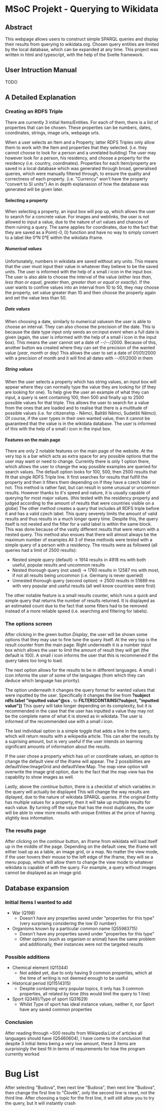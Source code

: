# MSoC Projekt - Querying to Wikidata

## Abstract

This webpage allows users to construct simple SPARQL queries and display their results from querying to wikidata.org.
Chosen query entities are limited by the local database, which can be expanded at any time.
This project was written in html and typescript, with the help of the Svelte framework.

## User Intruction Manual

TODO

## A Detailed Explanation

### Creating an RDFS Triple

There are currently 3 initial Items/Entities.
For each of them, there is a list of properties that can be chosen.
These properties can be numbers, dates, coordinates, strings, image urls, webpage urls.

When a user selects an Item and a Property, latter RDFS Triples only allow them to work with the Item and properties that they selected.
(i.e. they cannot choose to look for a person and a unrelated building)
The user may however look for a person, his residency, and choose a property for the residency (i.e. country, coordinates).
Properties for each Item/property are saved in a local database which was generated through broad, generalised queries, which were manually filtered through, to ensure the quality and correctness of each property.
(i.e. "Currency" won't have the property "convert to SI units")
An in depth explanasion of how the database was generated will be given later.

#### Selecting a property

When selecting a property, an input box will pop up, which allows the user to search for a concrete value.
For images and weblinks, the user is not allowed to input a value, due to the nature of url values and chances of them ruining a query.
The same applies for coordinates, due to the fact that they are saved as a Point(-0, 0) function and have no way to simply convert to a label like 0°N 0°E within the wikidata iframe.

##### Numerical values

Unfortunately, numbers in wikidata are saved without any units.
This means that the user must input their value in whatever they believe to be the saved units.
The user is informed with the help of a small *i* icon in the input box.
The user is also able to choose the interval of the value (either *less than*, *less than or equal*, *greater than*, *greater than or equal* or *exactly*).
If the user wants to confine values into an interval from 10 to 50, they may choose the property, set value greater than 10 and then choose the property again and set the value less than 50.

##### Date values

When choosing a date, similarly to numerical valuesm the user is able to choose an interval.
They can also choose the precision of the date.
This is because the date type input only sends an on:input event when a full date is given (again, the user is informed with the help of a small *i* icon in the input box).
This means the user cannot set a date of --/--/2000.
Because of this, another button wa created where they can set the precision of the wanted value (*year*, *month* or *day*)
This allows the user to set a date of 01/01/2000 with a precision of month and it will find all dates with --/01/2000 in them

##### String values

When the user selects a property which has string values, an input box will appear where they can normally type the value they are looking for (if they are looking for one).
To help give the user an example of what they can input, a query is sent containing 100, then 500 and finally up to 2500 possible values for that triple.
This allows the user to search for a value from the ones that are loaded and to realise that there is a multitude of possible values (i.e. for citizenship - Němci, Baltští Němci, Sudetští Němci).
Of course, if the user types in their own wanted value, then it cannot be guaranteed that the value is in the wikidata database.
The user is informed of this with the help of a small *i* icon in the input box.

#### Features on the main page

There are only 2 notable features on the main page of the website.
At the very top is a bar which acts as extra space for any possible options that the user may want or need to change.
Currently there is only 1 option there, which allows the user to change the way possible examples are queried for search values.
The default option looks for 100, 500, then 2500 results that fit that single RDFS Triple line.
It first searches for results that fulfill the property and then it filters them depending on if they have a czech label or not.
This method is rather fast, but can result in some unusual or uncommon results.
However thanks to it's speed and nature, it is usually capable of querying for most major values.
(this tested with the residency property and judged according to the amount of results that were countries visible on a globe)
The other method creates a query that includes all RDFS triple before it and has a valid czech label.
This query severely limits the amount of valid results and thus results in a much longer query time.
Despite this, the query itself is not nested and the filter for a valid label is within the same block.
This was done because of the vastly different results that were return with a nested query.
This method also ensues that there will almost always be the maximum number of examples
All 3 of these methods were tested with a simple query of a person with a residency.
The results were as followed (all queries had a limit of 2500 results):
- Nested simple query (default) -> 1914 results in 4918 ms with both useful, popular results and uncommon results
- Nested thorough query (not used) -> 1760 results in 12587 ms with most, if not all results being uncommon (i.e. Germany is never queried)
- Unnested thorough query (second option) -> 2500 results in 51889 ms with very popular and useful results (all well know countries were first)

The other notable feature is a small results counter, which runs a quick and simple query that returns the number of results returned.
It is displayed as an estimated count due to the fact that some filters had to be removed instead of a more reliable speed (i.e. searching and filtering for labels).

### The options screen

After clicking in the green button *Display*, the user will be shown some options that they may use to fine tune the query itself.
At the very top is the result counter from the main page.
Right underneath it is a number input box which allows the user to limit the amount of result they will get (the default is 100).
A small *i* icon informs the user that this is recommened if the query takes too long to load.

The next option allows for the results to be in different languages.
A small *i* icon informs the user of some of the languages (from which they can deduce which language has priority).

The option underneath it changes the query format for wanted values that were inputted by the user.
Specifically it changes the line from **?subject rdfs:label "inputted value"@cs .** to **FILTER(CONTAINS(?subject, "inputted value"))**
This query will take longer depending on its complexity, but it is recommended in the case that the user has inputted a value thay may not be the complete name of what it is stored as in wikidata.
The user is informed of the recommended use with a small *i* icon.

The last individual option is a simple toggle that adds a line in the query, which will return results with a wikipedia article.
This can alter the results by a suprising amount, but is very useful if the user intends on learning significant amounts of information about the results.

If the user chose a property which has url or coordinate values, an option to change the default view of the iframe will appear.
The 2 possibilities are defaultView:ImageGrid and defaultView:Map. The map view option will overwrite the image grid option, due to the fact that the map view has the capability to show images as well.

Lastly, above the *continue* button, there is a checklist of which variables in the query will actually be displayed
This will change the way results are diplayed, due to the nature of wikidata SPARQL queries.
If the original Entity has multiple values for a property, then it will take up multiple results for each value.
By turning off the value that has the most duplicates, the user will be able to view more results with unique Entities at the price of having slightly less information.

### The results page

After clicking on the *continue* button, an iframe from wikidata will load itself up in the middle of the page.
Depending on the default view, the iframe will either load up as a table, an image grid, or a map.
No matter the view mode, if the user hovers their mouse to the left edge of the iframe, they will se a menu popup, which will allow them to change the view mode to whatever wikidata is capable of with the query.
For example, a query without images cannot be displayed as an image grid.

## Database expansion

### Initial Items I wanted to add

- War (Q198)
    - Doesn't have any properties saved under "properties for this type" (very surprising considering the low ID number)
- Organisms known by a particular common name (Q55983715)
    - Doesn't have any properties saved under "properties for this type"
    - Other options (such as organism or animal) have the same problem and additionally, their instances were not the targeted results

### Possible additions

- Chemical element (Q11344)
    - Not added yet, due to only having 9 common properties, which at the time of writing is not deemed enough to be useful
- Historical period (Q11514315)
    - Despite containing very popular topics, it only has 3 common properties, all related by time (this would limit the query to 1 line)
- Sport (Q349)/Type of sport (Q31629)
    - Whilst Type of sport has ideal instance values, neither it, nor Sport have any saved common properties

### Conclusion

After reading through ~500 results from Wikipedia:List of articles all languages should have (Q5460604),
I have come to the conclusion that despite 3 initial items being a very low amount, these 3 items are surprisingly the best fit
in terms of requirements for how the program currently worksd



# Bug List
After selecting "Budova", then next line "Budova", then next line "Budova", then change the first line to "Člověk", only the second line is reset, not the third line. After choosing a topic for the first line, it will still allow you to try the query, but it will instantly crash